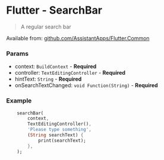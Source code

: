 # Flutter - SearchBar

> A regular search bar

Available from: [github.com/AssistantApps/Flutter.Common](https://github.com/AssistantApps/Flutter.Common)

### Params
 - context: `BuildContext` - **Required**
 - controller: `TextEditingController` - **Required**
 - hintText: `String` - **Required**
 - onSearchTextChanged: `void Function(String)` - **Required**


### Example

```dart
    searchBar(
        context, 
        TextEditingController(), 
        'Please type something', 
        (String searchText) {
            print(searchText);
        },
    );
```
